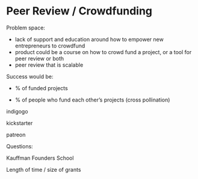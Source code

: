 # Peer Review / Crowdfunding

Problem space:

*   lack of support and education around how to empower new entrepreneurs to crowdfund
*   product could be a course on how to crowd fund a project, or a tool for peer review or both
*   peer review that is scalable

Success would be:

- % of funded projects 

- % of people who fund each other’s projects (cross pollination)

indigogo

kickstarter

patreon

Questions:

Kauffman Founders School

Length of time / size of grants